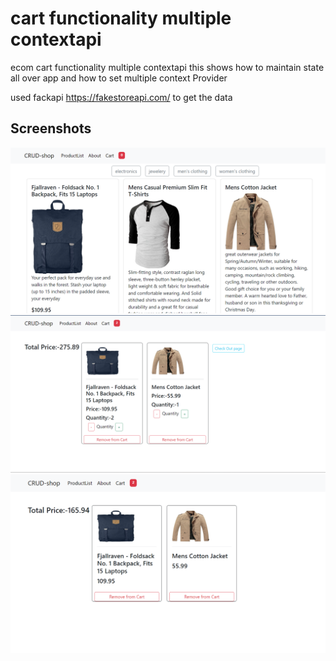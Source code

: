 
# cart functionality multiple contextapi


 ecom cart functionality multiple contextapi
 this shows how to maintain state all over app and how to set multiple context Provider

 used fackapi https://fakestoreapi.com/
 to get the data 
## Screenshots

![App Screenshot](https://github.com/mayuresh1007/react-multipleContext-ecom-cart/blob/ba870397283fc16c58f9f14983e59508bab76916/ecomContext.png)
![App Screenshot](https://github.com/mayuresh1007/react-multipleContext-ecom-cart/blob/ba870397283fc16c58f9f14983e59508bab76916/newCart.png)
![App Screenshot](https://github.com/mayuresh1007/react-multipleContext-ecom-cart/blob/ba870397283fc16c58f9f14983e59508bab76916/cart.png)
